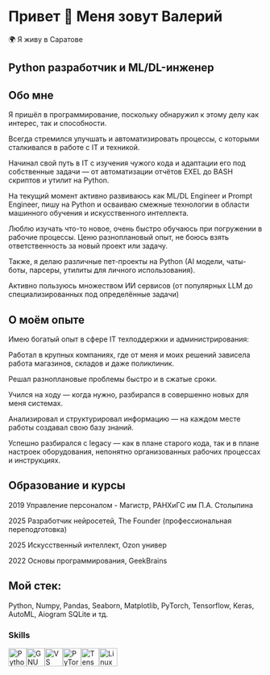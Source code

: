 # Привет 👋 Меня зовут Валерий

🌍 Я живу в Саратове

## Python разработчик и ML/DL-инженер

## **Обо мне**

Я пришёл в программирование, поскольку обнаружил к этому делу как интерес, так и способности.

Всегда стремился улучшать и автоматизировать процессы, с которыми сталкивался в работе с IT и техникой.

Начинал свой путь в IT с изучения чужого кода и адаптации его под собственные задачи — от автоматизации отчётов EXEL до BASH скриптов и утилит на Python.

На текущий момент активно развиваюсь как ML/DL Engineer и Prompt Engineer, пишу на Python и осваиваю смежные технологии в области машинного обучения и искусственного интеллекта.

Люблю изучать что-то новое, очень быстро обучаюсь при погружении в рабочие процессы. Ценю разноплановый опыт, не боюсь взять ответственность за новый проект или задачу.

Также, я делаю различные пет-проекты на Python (AI модели, чаты-боты, парсеры, утилиты для личного использования).

Активно пользуюсь множеством ИИ сервисов (от популярных LLM до специализированных под определённые задачи)

## О моём опыте

Имею богатый опыт в сфере IT техподдержки и администрирования:

Работал в крупных компаниях, где от меня и моих решений зависела работа магазинов, складов и даже поликлиник.

Решал разноплановые проблемы быстро и в сжатые сроки.

Учился на ходу — когда нужно, разбирался в совершенно новых для меня системах.

Анализировал и структурировал информацию — на каждом месте работы создавал свою базу знаний.

Успешно разбирался с legacy — как в плане старого кода, так и в плане настроек оборудования, непонятно организованных рабочих процессах и инструкциях.

## Образование и курсы

2019 Управление персоналом - Магистр, РАНХиГС им П.А. Столыпина

2025 Разработчик нейросетей, The Founder (профессиональная переподготовка)

2025 Искусственный интеллект, Ozon универ

2022 Основы программирования, GeekBrains

## Мой стек: 

Python, Numpy, Pandas, Seaborn, Matplotlib, PyTorch, Tensorflow, Keras, AutoML, Aiogram SQLite и тд.


### Skills 
<p align="left">
<a href="https://www.python.org/" target="_blank" rel="noreferrer"><img src="https://raw.githubusercontent.com/danielcranney/readme-generator/main/public/icons/skills/python-colored.svg" width="36" height="36" alt="Python" /></a><a href="https://www.gnu.org/software/bash/" target="_blank" rel="noreferrer"><img src="https://raw.githubusercontent.com/danielcranney/readme-generator/main/public/icons/skills/gnubash.svg" width="36" height="36" alt="GNU Bash" /></a><a href="https://code.visualstudio.com/" target="_blank" rel="noreferrer"><img src="https://raw.githubusercontent.com/danielcranney/readme-generator/main/public/icons/skills/visualstudiocode.svg" width="36" height="36" alt="VS Code" /></a><a href="https://pytorch.org/" target="_blank" rel="noreferrer"><img src="https://raw.githubusercontent.com/danielcranney/readme-generator/main/public/icons/skills/pytorch-colored.svg" width="36" height="36" alt="PyTorch" /></a><a href="https://www.tensorflow.org/" target="_blank" rel="noreferrer"><img src="https://raw.githubusercontent.com/danielcranney/readme-generator/main/public/icons/skills/tensorflow-colored.svg" width="36" height="36" alt="TensorFlow" /></a><a href="https://www.linux.org" target="_blank" rel="noreferrer"><img src="https://raw.githubusercontent.com/danielcranney/readme-generator/main/public/icons/skills/linux-colored.svg" width="36" height="36" alt="Linux" /></a>
                    </p>
                    
